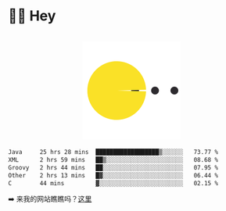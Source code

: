 
# 👋🏻 Hey
<div align="center">
	<br>
	<img src="https://raw.githubusercontent.com/Aniket965/Aniket965/master/pacman.svg?sanitize=true" width="200" height="200">
	<br>
</div>

<!--START_SECTION:waka-->
```text
Java     25 hrs 28 mins  ██████████████████▒░░░░░░   73.77 % 
XML      2 hrs 59 mins   ██▒░░░░░░░░░░░░░░░░░░░░░░   08.68 % 
Groovy   2 hrs 44 mins   ██░░░░░░░░░░░░░░░░░░░░░░░   07.95 % 
Other    2 hrs 13 mins   █▓░░░░░░░░░░░░░░░░░░░░░░░   06.44 % 
C        44 mins         ▓░░░░░░░░░░░░░░░░░░░░░░░░   02.15 % 
```
<!--END_SECTION:waka-->

 ➡️  来我的网站瞧瞧吗？[这里](https://www.shaolongfei.com)

